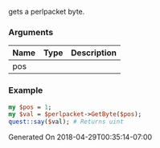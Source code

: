 gets a perlpacket byte.
### Arguments
**Name**|**Type**|**Description**
:---|:---|:---
pos||

### Example

```perl
my $pos = 1;
my $val = $perlpacket->GetByte($pos);
quest::say($val); # Returns uint
```


Generated On 2018-04-29T00:35:14-07:00